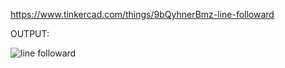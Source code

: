 https://www.tinkercad.com/things/9bQyhnerBmz-line-followard

OUTPUT:

![line followard](https://user-images.githubusercontent.com/117905345/202867574-e0a1c68f-20e6-4d92-995b-91032360a25a.png)
